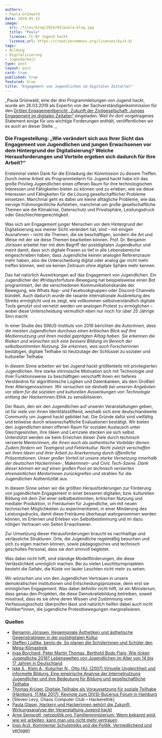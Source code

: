 ```yaml
---
authors:
- Paula Grünwald
date: 2019-05-15
image:
  src: /files/blog/2019/05/paula-blog.jpg
  title: "Paula"
  license: CC-BY Jugend hackt
  license_url: https://creativecommons.org/licenses/by/4.0/
tags:
- Bildung
- Digitalisierung
- Jugendarbeit
type: post
layout: post
card: true
published: true
featured: blue
title: "Engagement von Jugendlichen im digitalen Zeitalter"
---
```

_Paula Grünwald, eine der drei Programmleitungen von Jugend hackt, wurde am 26.03.2019 als Expertin von der Sachverständigenkommission für den [Dritten Engagementbericht „Zukunft der Zivilgesellschaft: Junges Engagement im digitalen Zeitalter“](http://www.dritterengagementbericht.de/) eingeladen. Weil ihr dort vorgetragenes Statement einige für uns wichtige Forderungen enthält, veröffentlichen wir es auch an dieser Stelle. _

### Die Fragestellung: „Wie verändert sich aus Ihrer Sicht das Engagement von Jugendlichen und jungen Erwachsenen vor dem Hintergrund der Digitalisierung? Welche Herausforderungen und Vorteile ergeben sich dadurch für Ihre Arbeit?“

Ersteinmal vielen Dank für die Einladung der Kommission zu diesem Treffen. Durch meine Arbeit als Programmleiterin für Jugend hackt habe ich das große Privileg Jugendlichen einen offenen Raum für ihre technologischen Interessen und Fähigkeiten bieten zu können und zu erleben, wie sie diese Interessen und Fähigkeiten für die Lösung gesellschaftlicher Probleme einsetzen. Manchmal geht es dabei um kleine alltägliche Probleme, wie das nervige frühmorgentliche Aufstehen, manchmal um große gesellschaftliche Themen wie die Klimakrise, Datenschutz und Privatsphäre, Leistungsdruck oder Geschlechtergerechtigkeit.

Was sich am Engagement junger Menschen vor dem Hintergrund der Digitalisierung aus meiner Sicht verändert hat, sind – mit einigen Ausnahmen – nicht die Themen, die sie beschäftigen, sondern die Art und Weise mit der sie diese Themen bearbeiten können. Prof. Dr. Benjamin Jörissen arbeitet hier mit dem Begriff der postdigitalen Jugendkultur und meint damit, dass sich digitale Praxen so tief in alle Lebensbereiche eingeschrieben haben, dass Jugendliche keinen analogen Referenzraum mehr haben, also die Unterscheidung digital oder analog gar nicht mehr treffen können, weil sie keinen Zeitraum ohne digitale Sphäre mehr kennen.

Das hat natürlich Auswirkungen auf das Engagement von Jugendlichen. Ein Jugendlicher der #fridaysforfuture-Bewegung hat beispielsweise einen Bot programmiert, der die verschiedenen Kommunikationskanäle der Bewegung, wie Whats App- und Facebookgruppen oder Discord-Channels bündelt. Auch dadurch wurde die rasante internationale Ausbreitung des Streiks ermöglicht und es zeigt, wie vollkommen selbstverständlich digitale Tools genutzt und vernetzt werden um analogen Protest zu ermöglichen – wobei diese Unterscheidung vermutlich eben nur noch für über 25 Jährige Sinn macht.

In einer Studie des SINUS-Instituts von 2016 berichten die Autor*innen, dass die meisten Jugendlichen durchaus einen kritischen Blick auf ihre Mediennutzung und ihren medial geprägten Alltag haben. Sie erkennen die Risiken und wünschen sich eine bessere Bildung im Bereich der selbstbestimmten Nutzung. Sie erkennen, was auch Forscher*innen bestätigen, digitale Teilhabe ist heutzutage der Schlüssel zu sozialer und kultureller Teilhabe.

In diesem Sinne arbeiten wir bei Jugend hackt größtenteils mit privilegierten Jugendlichen. Ihre starke intrinsische Motivation sich mit Technologie und ihrer Funktionsweise zu beschäftigen verschafft ihnen ein tieferes Verständnis für algorithmische Logiken und Datenbanken, als dem Großteil ihrer Altersgenoss*innen. Wir versuchen sie deshalb bei unseren Angeboten vor allem für die sozialen und kulturellen Auswirkungen von Technologie entlang der Hacker*innen-Ethik zu sensibilisieren.

Der Raum, den wir den Jugendlichen auf unseren Veranstaltungen geben, ist für viele von ihnen Identitätsstiftend, weshalb sich eine deutschlandweite Community um Jugend hackt gebildet hat. Die Gründe dafür sind vielfältig und teilweise durch wissenschaftliche Evaluationen bestätigt. Wir bieten den Jugendlichen einen offenen Raum für sozialen Austausch unter Gleichgesinnten, ihre Ideen und Lernziele stecken sie sich selbst. Unterstützt werden sie beim Erreichen dieser Ziele durch technisch versierte Mentor*innen, die ihnen auch als authentische Vorbilder dienen. Zudem fördern wir Teamgeist und Fehlerkultur. Nicht zuletzt verschaffen wir ihren Ideen und ihrer Arbeit zu Anerkennung durch öffentliche Präsentationen. Unser großer Vorteil ist unsere starke Vernetzung innerhalb der deutschen Hacker*innen-, Maker*innen- und Civic Tech-Szene. Dank dieser können wir auf einen großen Pool an technisch versierten ehrenamtlichen Mentor*innen zurückgreifen und strahlen für die Jugendlichen Authentizität aus.

In diesem Sinne sehen wir die größten Herausforderungen zur Förderung von jugendlichem Engagement in einer besseren digitalen, bzw. kulturellen Bildung mit dem Ziel einer selbstbestimmten, kritischen Nutzung und medialer Produktion, in Freiräumen für Jugendliche, um mit neuen technischen Möglichkeiten zu experimentieren, in einer Minderung des Leistungsdrucks, damit diese Freiräume überhaupt wahrgenommen werden können, im Erlernen und Erleben von Selbstbestimmung und im dazu nötigen Vertrauen von Seiten Erwachsener.

Zur Umsetzung dieser Herausforderungen braucht es nachhaltige und verlässliche Strukturen. Orte, die Jugendliche regelmäßig besuchen und sich zu eigen machen können, sowie pädagogisches und technisch geschultes Personal, dass sie dort sinnvoll begleitet.

Was dabei nicht hilft, sind ständige Modellförderungen, die diese Verlässlichkeit unmöglich machen. Bei zu vielen Leuchtturmprojekten besteht die Gefahr, die Küste vor lauter Leuchten nicht mehr zu sehen.

Wir wünschen uns von den Jugendlichen Vertrauen in unsere demokratischen Institutionen und Entscheidungsprozesse, denn erst sie ermöglichen Engagement. Was dabei definitiv nicht hilft, ist ein Ministerium, dass genau den Projekten, die diese Demokratiebildung betreiben, soweit misstraut, dass es sie ohne deren Wissen und Zustimmung vom Verfassungsschutz überprüfen lässt und natürlich helfen dabei auch nicht Politiker*innen, die jugendliche Protestbewegungen marginalisieren.

### Quellen

+ [Benjamin Jörissen, Hegemoniale Ästhetiken und ästhetische Gegenstrategien in der postdigitalen Kultur](https://joerissen.name/wp-content/uploads/2017/02/J%C3%B6rissen-Benjamin-2016-preprint.-Hegemoniale-%C3%84sthetiken-und-%C3%A4sthetische-Gegenstrategien-in-der-postdigitalen-Kultur.pdf)
+ [Steffen Lüdtke, bento.de, So planen die Schülerinnen und Schüler den Mega-Klimastreik](https://www.bento.de/politik/fridays-for-future-so-planen-schueler-den-mega-klimastreik-a-f1698531-d0f9-4b2a-a9c7-62524a0cdb7c)
+ [Inga Borchard, Peter Martin Thomas, Berthold Bodo Flaig; Wie ticken Jugendliche 2016? Lebenswelten von Jugendlichen im Alter von 14 bis 17 Jahren in Deutschland](https://www.springer.com/de/book/9783658125325)
+ [Iske S., Klein A., Kutscher N., Otto HU. (2007) Virtuelle Ungleichheit und informelle Bildung. Eine empirische Analyse der Internetnutzung Jugendlicher und ihre Bedeutung für Bildung und gesellschaftliche Teilhabe](https://link.springer.com/chapter/10.1007/978-3-531-90519-8_4)
+ [Thomas Krüger, Digitale Teilhabe als Voraussetzung für soziale Teilhabe (Hamburg, 11.Mai 2017), Keynote zum DIVSI-Bucerius Forum in Hamburg](http://www.bpb.de/presse/248495/digitale-teilhabe-als-voraussetzung-fuer-soziale-teilhabe-hamburg-11-mai-2017)
+ [Steven Levy, Chaos Computer Club – Hackerethik]
+ [Paula Glaser, Hackern und Hackerinnen gehört die Zukunft, Wirkungsanalyse der Veranstaltung Jugend hackt](https://www.ccc.de/de/hackerethik%EF%BB%BF)
+ [Arne Semsrott, netzpolitik.org, Familienministerium: Wenn bekannt wird, wie wir arbeiten, kann man uns nicht mehr vertrauen](https://jugendhackt.org/files/2015/03/Jugend-hackt-Vollversion.pdf)
+ [Ingo Arzt, Kommentar Schulstreiks und die Politik, Verniedlichend und verlogen](https://www.taz.de/!5578317/)
